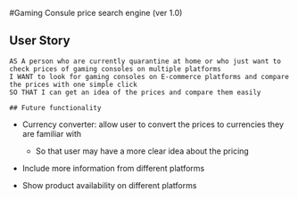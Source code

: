 #Gaming Consule price search engine (ver 1.0)

## User Story

```
AS A person who are currently quarantine at home or who just want to check prices of gaming consoles on multiple platforms
I WANT to look for gaming consoles on E-commerce platforms and compare the prices with one simple click
SO THAT I can get an idea of the prices and compare them easily

## Future functionality 

```
- Currency converter: allow user to convert the prices to currencies they are familiar with

    - So that user may have a more clear idea about the pricing

- Include more information from different platforms

- Show product availability on different platforms